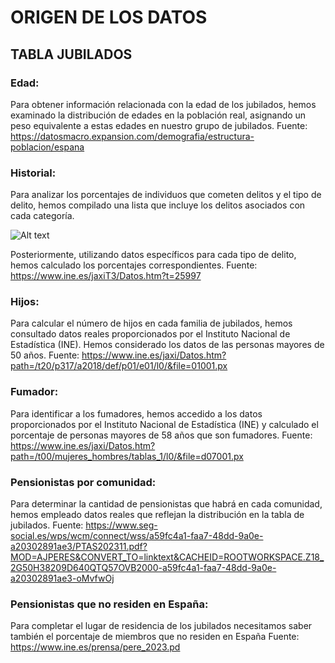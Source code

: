 # ORIGEN DE LOS DATOS

## TABLA JUBILADOS

### Edad:
Para obtener información relacionada con la edad de los jubilados, hemos examinado la distribución de edades en la población real, asignando un peso equivalente a estas edades en nuestro grupo de jubilados.
Fuente: https://datosmacro.expansion.com/demografia/estructura-poblacion/espana

### Historial:
Para analizar los porcentajes de individuos que cometen delitos y el tipo de delito, hemos compilado una lista que incluye los delitos asociados con cada categoría.

![Alt text](historial.png)

Posteriormente, utilizando datos específicos para cada tipo de delito, hemos calculado los porcentajes correspondientes.
Fuente: https://www.ine.es/jaxiT3/Datos.htm?t=25997

### Hijos:
Para calcular el número de hijos en cada familia de jubilados, hemos consultado datos reales proporcionados por el Instituto Nacional de Estadística (INE). Hemos considerado los datos de las personas mayores de 50 años.
Fuente: https://www.ine.es/jaxi/Datos.htm?path=/t20/p317/a2018/def/p01/e01/l0/&file=01001.px

### Fumador: 
Para identificar a los fumadores, hemos accedido a los datos proporcionados por el Instituto Nacional de Estadística (INE) y calculado el porcentaje de personas mayores de 58 años que son fumadores.
Fuente:  https://www.ine.es/jaxi/Datos.htm?path=/t00/mujeres_hombres/tablas_1/l0/&file=d07001.px

### Pensionistas por comunidad:
Para determinar la cantidad de pensionistas que habrá en cada comunidad, hemos empleado datos reales que reflejan la distribución en la tabla de jubilados.
Fuente: https://www.seg-social.es/wps/wcm/connect/wss/a59fc4a1-faa7-48dd-9a0e-a20302891ae3/PTAS202311.pdf?MOD=AJPERES&CONVERT_TO=linktext&CACHEID=ROOTWORKSPACE.Z18_2G50H38209D640QTQ57OVB2000-a59fc4a1-faa7-48dd-9a0e-a20302891ae3-oMvfwOj

### Pensionistas que no residen en España:
Para completar el lugar de residencia de los jubilados necesitamos saber también el porcentaje de miembros que no residen en España 
Fuente: https://www.ine.es/prensa/pere_2023.pd
